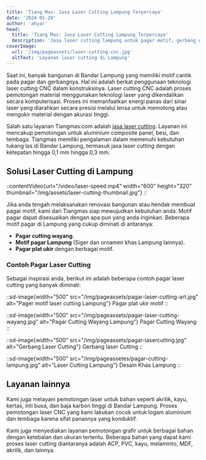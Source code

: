 ```yaml
---
title: 'Tiang Mas: Jasa Laser Cutting Lampung Terpercaya'
date: '2024-01-29'
author: 'ahyar'
head:
  title: 'Tiang Mas: Jasa Laser Cutting Lampung Terpercaya'
  description: 'Jasa laser cutting lampung untuk pagar motif, gerbang ukir, grafir baja, potong dan berbagai kebutuhan lainnya.  Hubungi Tiang Mas untuk mendapatkan penawaran terbaik layanan laser cutting di Bandar Lampung'
coverImage:
  url: '/img/pageassets/laser-cutting-cnc.jpg'
  altText: 'Layanan laser cutting di Lampung'
---
```

Saat ini, banyak bangunan di Bandar Lampung yang memiliki motif cantik pada pagar dan gerbangnya.  Hal ini adalah berkat penggunaan teknologi laser cutting CNC dalam konstruksinya. Laser cutting CNC adalah proses pemotongan material menggunakan teknologi laser yang dikendalikan secara komputerisasi. Proses ini memanfaatkan energi panas dari sinar laser yang diarahkan secara presisi melalui lensa untuk memotong atau mengukir material dengan akurasi tinggi.

Salah satu layanan Tiangmas.com adalah [jasa laser cutting](/layanan/laser-cutting). Layanan ini mencakup pemotongan untuk aluminium composite panel, besi, dan tembaga. Tiangmas memiliki pengalaman dalam memenuhi kebutuhan tukang las di Bandar Lampung, termasuk jasa laser cutting dengan ketepatan hingga 0,1 mm hingga 0,3 mm.

## Solusi Laser Cutting di Lampung

::contentVideo{url="/video/laser-speed.mp4" width="600" height="320" thumbnail="/img/assets/laser-cutting-thumbnail.jpg"}
::

Jika anda tengah melaksanakan renovasi bangunan atau hendak membuat pagar motif, kami dari Tiangmas siap mewujudkan kebutuhan anda.  Motif pagar dapat disesuaikan dengan apa pun yang anda inginkan.  Beberapa motif pagar di Lampung yang cukup diminati di antaranya:

- **Pagar cutting wayang**.
- **Motif pagar Lampung** (Siger dan ornamen khas Lampung lainnya).
- **Pagar plat ukir** dengan berbagai motif.

### Contoh Pagar Laser Cutting

Sebagai inspirasi anda, berikut ini adalah beberapa contoh pagar laser cutting yang banyak diminati:

::sd-image{width="500" src="/img/pageassets/pagar-laser-cutting-art.jpg" alt="Pager motif laser cutting Lampung"}
Pagar plat ukir motif
::

::sd-image{width="500" src="/img/pageassets/pagar-laser-cutting-wayang.jpg" alt="Pagar Cutting Wayang Lampung"}
Pagar Cutting Wayang
::

::sd-image{width="500" src="/img/pageassets/pagar-lasercutting.jpg" alt="Gerbang Laser Cutting"}
Gerbang laser Cutting
::

::sd-image{width="500" src="/img/pageassetes/pagar-cutting-lampung.jpg" alt="Laser Cutting Lampung"}
Desain Khas Lampung
::
## Layanan lainnya

Kami juga melayani pemotongan laser untuk bahan seperti akrilik, kayu, kertas, inti busa, dan baja karbon tinggi di Bandar Lampung. Proses pemotongan laser CNC yang kami lakukan cocok untuk logam aluminium dan tembaga karena sifat panasnya yang konduktif.

Kami juga menyediakan layanan pemotongan grafir untuk berbagai bahan dengan ketebalan dan ukuran tertentu. Beberapa bahan yang dapat kami proses laser cutting diantaranya adalah ACP, PVC, kayu, melaminto, MDF, akrilik, dan lainnya.


